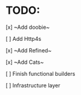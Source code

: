 
# TODO:

[x] ~Add doobie~

[ ] Add Http4s

[x] ~Add Refined~

[x] ~Add Cats~

[ ] Finish functional builders

[ ] Infrastructure layer


